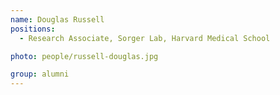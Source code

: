 ```yaml
---
name: Douglas Russell
positions:
  - Research Associate, Sorger Lab, Harvard Medical School

photo: people/russell-douglas.jpg

group: alumni
---
```

